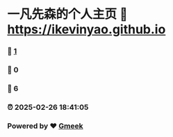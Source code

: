 # 一凡先森的个人主页 :link: https://ikevinyao.github.io 
### :page_facing_up: [1](https://ikevinyao.github.io/tag.html) 
### :speech_balloon: 0 
### :hibiscus: 6 
### :alarm_clock: 2025-02-26 18:41:05 
### Powered by :heart: [Gmeek](https://github.com/Meekdai/Gmeek)
